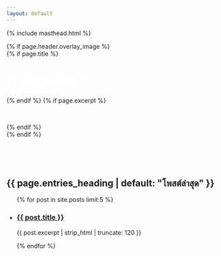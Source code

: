 ```yaml
---
layout: default
---
```


{% include masthead.html %}

<div class="page__hero" style="position: relative;">
  {% if page.header.overlay_image %}
  <div class="page__hero--overlay" style="background-image: url('{{ page.header.overlay_image | relative_url }}');">
    <div class="wrapper">
      {% if page.title %}
      <h1 class="page__title" style="color: white;">{{ page.title }}</h1>
      {% endif %}
      {% if page.excerpt %}
      <p class="page__excerpt" style="color: white;">{{ page.excerpt }}</p>
      {% endif %}
    </div>
  </div>
  {% endif %}
</div>

<div class="wrapper" style="margin-top: 2rem;">
  <!-- Random Buddha Quote -->
  <div id="buddha-quote" style="padding: 1rem; color: #1B5E20; font-weight: bold; text-align: center;"></div>

  <script>
    fetch("/assets/data/quotes.json")
      .then(response => response.json())
      .then(data => {
        function showQuote() {
          const random = data[Math.floor(Math.random() * data.length)];
          document.getElementById("buddha-quote").innerHTML =
            `“${random.quote}”<br><small>${random.source}</small>`;
        }
        showQuote();
        setInterval(showQuote, 10000);
      });
  </script>

  <!-- Latest Posts -->
  <h2 class="archive__subtitle">{{ page.entries_heading | default: "โพสต์ล่าสุด" }}</h2>
  <ul class="list__posts">
    {% for post in site.posts limit:5 %}
    <li>
      <h3><a href="{{ post.url | relative_url }}">{{ post.title }}</a></h3>
      <p>{{ post.excerpt | strip_html | truncate: 120 }}</p>
    </li>
    {% endfor %}
  </ul>
</div>